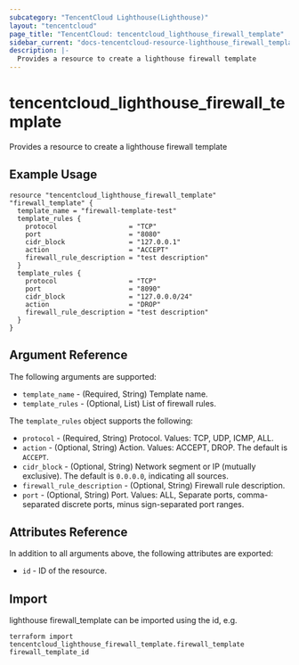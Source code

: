 ```yaml
---
subcategory: "TencentCloud Lighthouse(Lighthouse)"
layout: "tencentcloud"
page_title: "TencentCloud: tencentcloud_lighthouse_firewall_template"
sidebar_current: "docs-tencentcloud-resource-lighthouse_firewall_template"
description: |-
  Provides a resource to create a lighthouse firewall template
---
```


# tencentcloud_lighthouse_firewall_template

Provides a resource to create a lighthouse firewall template

## Example Usage

```hcl
resource "tencentcloud_lighthouse_firewall_template" "firewall_template" {
  template_name = "firewall-template-test"
  template_rules {
    protocol                  = "TCP"
    port                      = "8080"
    cidr_block                = "127.0.0.1"
    action                    = "ACCEPT"
    firewall_rule_description = "test description"
  }
  template_rules {
    protocol                  = "TCP"
    port                      = "8090"
    cidr_block                = "127.0.0.0/24"
    action                    = "DROP"
    firewall_rule_description = "test description"
  }
}
```

## Argument Reference

The following arguments are supported:

* `template_name` - (Required, String) Template name.
* `template_rules` - (Optional, List) List of firewall rules.

The `template_rules` object supports the following:

* `protocol` - (Required, String) Protocol. Values: TCP, UDP, ICMP, ALL.
* `action` - (Optional, String) Action. Values: ACCEPT, DROP. The default is `ACCEPT`.
* `cidr_block` - (Optional, String) Network segment or IP (mutually exclusive). The default is `0.0.0.0`, indicating all sources.
* `firewall_rule_description` - (Optional, String) Firewall rule description.
* `port` - (Optional, String) Port. Values: ALL, Separate ports, comma-separated discrete ports, minus sign-separated port ranges.

## Attributes Reference

In addition to all arguments above, the following attributes are exported:

* `id` - ID of the resource.




## Import

lighthouse firewall_template can be imported using the id, e.g.

```
terraform import tencentcloud_lighthouse_firewall_template.firewall_template firewall_template_id
```

